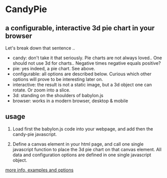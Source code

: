 # CandyPie
## a configurable, interactive 3d pie chart in your browser

Let's break down that sentence ..

- candy: don't take it that seriously. Pie charts are not always loved.. One should not use 3d for charts.. Negative times negative equals positive?
- pie: yes indeed, a pie chart. See above.
- configurable: all options are described below. Curious which other options will prove to be interesting later on.
- interactive: the result is not a static image, but a 3d object one can rotate. Or zoom into a slice.
- 3d: standing on the shoulders of babylon.js
- browser: works in a modern browser, desktop & mobile

## usage

1. Load first the babylon.js code into your webpage, and add then the candy-pie javascript.

2. Define a canvas element in your html page, and call one single javascript function to place the 3d pie chart on that canvas element. All data and configuration options are defined in one single javascript object.

[more info, examples and options](https://thierryvergult.github.io/CandyPie/)
